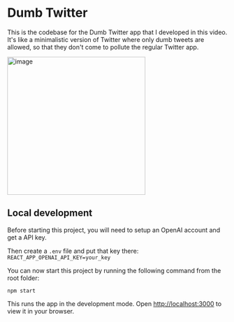 # Dumb Twitter

This is the codebase for the Dumb Twitter app that I developed in this video. It's like a minimalistic version of Twitter where only dumb tweets are allowed, so that they don't come to pollute the regular Twitter app.
<div>
<a href="https://youtu.be/ZR3Ohh_nxzM" target="_blank">
<img width="316" alt="image" src="https://user-images.githubusercontent.com/121587026/210021542-472b49dc-38a8-43ad-8c99-ead49a0f2f98.png">
</a>
</div>

## Local development

Before starting this project, you will need to setup an OpenAI account and get a API key.

Then create a `.env` file and put that key there:
`REACT_APP_OPENAI_API_KEY=your_key`

You can now start this project by running the following command from the root folder:

`npm start`

This runs the app in the development mode.
Open [http://localhost:3000](http://localhost:3000) to view it in your browser.
